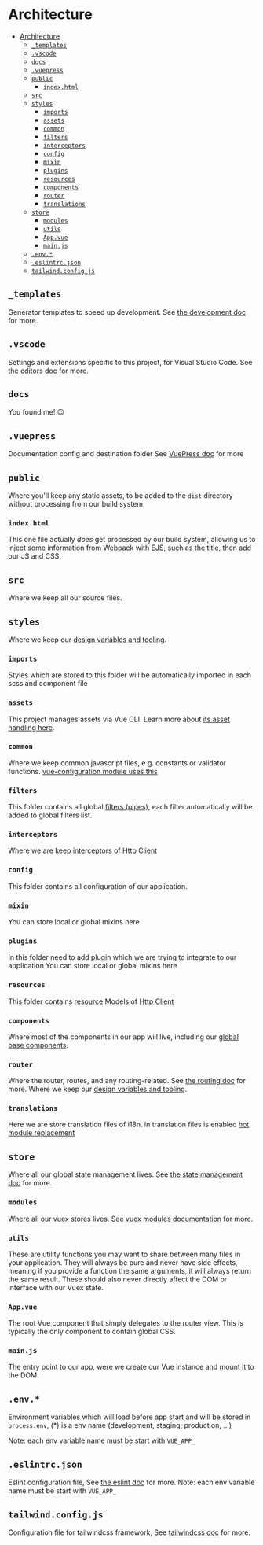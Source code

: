 # Architecture

- [Architecture](#architecture)
  - [`_templates`](#_templates)
  - [`.vscode`](#vscode)
  - [`docs`](#docs)
  - [`.vuepress`](#vuepress)
  - [`public`](#public)
    - [`index.html`](#indexhtml)
  - [`src`](#src)
  - [`styles`](#styles)
    - [`imports`](#imports)
    - [`assets`](#assets)
    - [`common`](#common)
    - [`filters`](#filters)
    - [`interceptors`](#interceptors)
    - [`config`](#config)
    - [`mixin`](#mixin)
    - [`plugins`](#plugins)
    - [`resources`](#resources)
    - [`components`](#components)
    - [`router`](#router)
    - [`translations`](#translations)
  - [`store`](#store)
    - [`modules`](#modules)
    - [`utils`](#utils)
    - [`App.vue`](#appvue)
    - [`main.js`](#mainjs)
  - [`.env.*`](#env)
  - [`.eslintrc.json`](#eslintrcjson)
  - [`tailwind.config.js`](#tailwindjs)

## `_templates`

Generator templates to speed up development. See [the development doc](development.md#generators) for more.

## `.vscode`

Settings and extensions specific to this project, for Visual Studio Code. See [the editors doc](editors.md#visual-studio-code) for more.

## `docs`

You found me! :wink:

## `.vuepress`

Documentation config and destination folder See [VuePress doc](https://vuepress.vuejs.org) for more

## `public`

Where you'll keep any static assets, to be added to the `dist` directory without processing from our build system.

### `index.html`

This one file actually _does_ get processed by our build system, allowing us to inject some information from Webpack with [EJS](http://ejs.co/), such as the title, then add our JS and CSS.

## `src`

Where we keep all our source files.

## `styles`

Where we keep our [design variables and tooling](tech.md#design-variables-and-tooling).

### `imports`

Styles which are stored to this folder will be automatically imported in each scss and component file

### `assets`

This project manages assets via Vue CLI. Learn more about [its asset handling here](https://cli.vuejs.org/guide/html-and-static-assets.html).

### `common`

Where we keep common javascript files, e.g. constants or validator functions. [vue-configuration module uses this](https://github.com/alex-oleshkevich/vue-config#readme)

### `filters`

This folder contains all global [filters (pipes)](https://v1.vuejs.org/guide/custom-filter.html), each filter automatically will be added to global filters list.

### `interceptors`

Where we are keep [interceptors](https://github.com/pagekit/vue-resource/blob/develop/docs/http.md#interceptors) of [Http Client](https://github.com/pagekit/vue-resource)

### `config`

This folder contains all configuration of our application.

### `mixin`

You can store local or global mixins here

### `plugins`

In this folder need to add plugin which we are trying to integrate to our application
You can store local or global mixins here

### `resources`

This folder contains [resource](https://github.com/pagekit/vue-resource/blob/develop/docs/resource.md) Models of [Http Client](https://github.com/pagekit/vue-resource)

### `components`

Where most of the components in our app will live, including our [global base components](development.md#base-components).

### `router`

Where the router, routes, and any routing-related. See [the routing doc](routing.md) for more.
Where we keep our [design variables and tooling](tech.md#design-variables-and-tooling).

### `translations`

Here we are store translation files of i18n. in translation files is enabled [hot module replacement](https://webpack.js.org/concepts/hot-module-replacement/)

## `store`

Where all our global state management lives. See [the state management doc](state.md) for more.

### `modules`

Where all our vuex stores lives. See [vuex modules documentation](https://vuex.vuejs.org/guide/modules.html) for more.

### `utils`

These are utility functions you may want to share between many files in your application. They will always be pure and never have side effects, meaning if you provide a function the same arguments, it will always return the same result. These should also never directly affect the DOM or interface with our Vuex state.

### `App.vue`

The root Vue component that simply delegates to the router view. This is typically the only component to contain global CSS.

### `main.js`

The entry point to our app, were we create our Vue instance and mount it to the DOM.

## `.env.*`

Environment variables which will load before app start and will be stored in `process.env`, (*) is a env name (development, staging, production, ...)

Note: each env variable name must be start with `VUE_APP_`

## `.eslintrc.json`

Eslint configuration file, See [the eslint doc](https://eslint.org/) for more.
Note: each env variable name must be start with `VUE_APP_`

## `tailwind.config.js`

Configuration file for tailwindcss framework, See [tailwindcss doc](https://tailwindcss.com/docs) for more.
